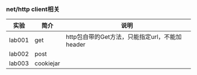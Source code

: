### net/http client相关

|实验|简介|说明|
|---|---|---|
|lab001|get|http包自带的Get方法，只能指定url，不能加header|
|lab002|post|
|lab003|cookiejar|